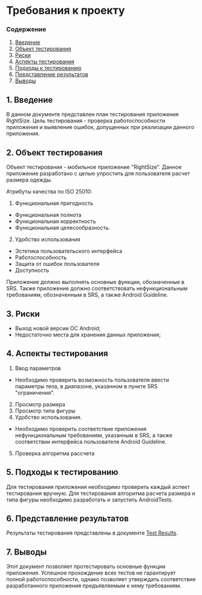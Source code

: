 # Требования к проекту

### Содержение

1. [Введение](#1) <br>
2. [Объект тестирования](#2) <br>
3. [Риски](#3) <br>
4. [Аспекты тестирования](#4) <br>
5. [Подходы к тестированию](#5) <br>
6. [Представление результатов](#6) <br>
7. [Выводы](#7) <br>
  



## 1\. Введение <a name = "1"></a>
В данном документе представлен план тестирования приложения RightSize.  Цель тестирования - проверка работоспособности приложения и выявление ошибок, допущенных при реализации данного приложения.


## 2\. Объект тестирования <a name = "2"></a>
Объект тестирования - мобильное приложение "RightSize". Данное приложение разработано с целью упростить для пользователя расчет размера одежды. 

Атрибуты качества по ISO 25010:  

1. Функциональная пригодность  
 - Функциональная полнота  
 - Функциональная корректность  
 - Функциональная целесообразность.<br>
2. Удобство использования
 - Эстетика пользовательского интерфейса  
 - Работоспособность
 - Защита от ошибок пользователя
 - Доступность

 Приложение должно выполнять основные функции, обозначенные в SRS. Также приложение должно соответствовать нефункциональным требованиям, обозначенным в SRS, а также Android Guideline. 

## 3\. Риски <a name = "3"></a>
  - Выход новой версии ОС Android;
  - Недостаточно места для хранения данных приложения;


## 4\. Аспекты тестирования <a name = "4"></a>
1. Ввод параметров
  - Необходимо проверить возможность пользователя ввести параметры тела, в диапазоне, указанном в пункте SRS  "ограничения".<br>
2. Просмотр размера 
3. Просмотр типа фигуры 
4. Удобство использования.<br>
  - Необходимо проверить соответствие приложения нефункциональным требованиям, указанным в SRS, а также соответствии интерфейса пользователя Android Guideline.
5. Проверка алгоритма рассчета


## 5\. Подходы к тестированию <a name = "5"></a>
Для тестирования приложения необходимо проверить каждый аспект тестирования вручную. Для тестирования алгоритма расчета размера и типа фигуры необходимо разработать и запустить AndroidTests.


## 6\. Представление результатов <a name = "6"></a>
Результаты тестирования представлены в документе [Test Results](docs/test/TestResult).


## 7\. Выводы <a name = "7"></a>
Этот документ позволяет протестировать основные функции приложения. Успешное прохождение всех тестов не гарантирует полной работоспособности, однако позволяет 
утверждать соответствие разработанного приложения предъявляемым к нему требованиям.